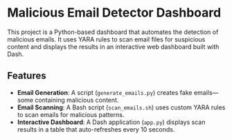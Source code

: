 # Malicious Email Detector Dashboard

This project is a Python-based dashboard that automates the detection of malicious emails. It uses YARA rules to scan email files for suspicious content and displays the results in an interactive web dashboard built with Dash.

## Features

- **Email Generation**: A script (`generate_emails.py`) creates fake emails—some containing malicious content.
- **Email Scanning**: A Bash script (`scan_emails.sh`) uses custom YARA rules to scan emails for malicious patterns.
- **Interactive Dashboard**: A Dash application (`app.py`) displays scan results in a table that auto-refreshes every 10 seconds.
